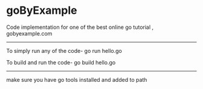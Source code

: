 # goByExample
Code implementation for one of the best online go tutorial , gobyexample.com

____
To simply run any of the code-
go run hello.go

To build and run the code- 
go build hello.go

***
make sure you have go tools installed and added to path
